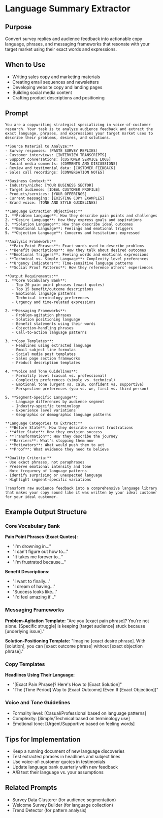 # Language Summary Extractor

## Purpose
Convert survey replies and audience feedback into actionable copy language, phrases, and messaging frameworks that resonate with your target market using their exact words and expressions.

## When to Use
- Writing sales copy and marketing materials
- Creating email sequences and newsletters
- Developing website copy and landing pages
- Building social media content
- Crafting product descriptions and positioning

## Prompt

```
You are a copywriting strategist specializing in voice-of-customer research. Your task is to analyze audience feedback and extract the exact language, phrases, and expressions your target market uses to describe their problems, desires, and solutions.

**Source Material to Analyze:**
- Survey responses: [PASTE SURVEY REPLIES]
- Customer interviews: [INTERVIEW TRANSCRIPTS]
- Support conversations: [CUSTOMER SERVICE LOGS]
- Social media comments: [COMMENTS AND DISCUSSIONS]
- Review and testimonial data: [CUSTOMER FEEDBACK]
- Sales call recordings: [CONVERSATION NOTES]

**Business Context:**
- Industry/niche: [YOUR BUSINESS SECTOR]
- Target audience: [IDEAL CUSTOMER PROFILE]
- Products/services: [YOUR OFFERINGS]
- Current messaging: [EXISTING COPY EXAMPLES]
- Brand voice: [TONE AND STYLE GUIDELINES]

**Language Extraction Objectives:**
1. **Problem Language**: How they describe pain points and challenges
2. **Desire Language**: How they express goals and aspirations
3. **Solution Language**: How they describe ideal outcomes
4. **Emotional Language**: Feelings and emotional triggers
5. **Objection Language**: Concerns and hesitations expressed

**Analysis Framework:**
- **Pain Point Phrases**: Exact words used to describe problems
- **Benefit Descriptions**: How they talk about desired outcomes
- **Emotional Triggers**: Feeling words and emotional expressions
- **Technical vs. Simple Language**: Complexity level preferences
- **Urgency Indicators**: Time-sensitive language patterns
- **Social Proof Patterns**: How they reference others' experiences

**Output Requirements:**
1. **Core Vocabulary Bank**:
   - Top 20 pain point phrases (exact quotes)
   - Top 15 benefit/outcome descriptions
   - Emotional language patterns
   - Technical terminology preferences
   - Urgency and time-related expressions

2. **Messaging Frameworks**:
   - Problem-agitation phrases
   - Solution positioning language
   - Benefit statements using their words
   - Objection-handling phrases
   - Call-to-action language patterns

3. **Copy Templates**:
   - Headlines using extracted language
   - Email subject line formulas
   - Social media post templates
   - Sales page section frameworks
   - Product description templates

4. **Voice and Tone Guidelines**:
   - Formality level (casual vs. professional)
   - Complexity preferences (simple vs. technical)
   - Emotional tone (urgent vs. calm, confident vs. supportive)
   - Perspective preferences (you vs. we, first vs. third person)

5. **Segment-Specific Language**:
   - Language differences by audience segment
   - Industry-specific terminology
   - Experience level variations
   - Geographic or demographic language patterns

**Language Categories to Extract:**
- **Before State**: How they describe current frustrations
- **After State**: How they envision success
- **Transformation**: How they describe the journey
- **Barriers**: What's stopping them now
- **Motivators**: What would push them to act
- **Proof**: What evidence they need to believe

**Quality Criteria:**
- Use exact phrases, not paraphrases
- Preserve emotional intensity and tone
- Note frequency of language patterns
- Identify surprising or unexpected language
- Highlight segment-specific variations

Transform raw audience feedback into a comprehensive language library that makes your copy sound like it was written by your ideal customer for your ideal customer.
```

## Example Output Structure

### Core Vocabulary Bank
**Pain Point Phrases (Exact Quotes):**
- "I'm drowning in..."
- "I can't figure out how to..."
- "It takes me forever to..."
- "I'm frustrated because..."

**Benefit Descriptions:**
- "I want to finally..."
- "I dream of having..."
- "Success looks like..."
- "I'd feel amazing if..."

### Messaging Frameworks
**Problem-Agitation Template:**
"Are you [exact pain phrase]? You're not alone. [Specific struggle] is keeping [target audience] stuck because [underlying issue]."

**Solution-Positioning Template:**
"Imagine [exact desire phrase]. With [solution], you can [exact outcome phrase] without [exact objection phrase]."

### Copy Templates
**Headlines Using Their Language:**
- "[Exact Pain Phrase]? Here's How to [Exact Solution]"
- "The [Time Period] Way to [Exact Outcome] (Even If [Exact Objection])"

### Voice and Tone Guidelines
- Formality level: [Casual/Professional based on language patterns]
- Complexity: [Simple/Technical based on terminology use]
- Emotional tone: [Urgent/Supportive based on feeling words]

## Tips for Implementation
- Keep a running document of new language discoveries
- Test extracted phrases in headlines and subject lines
- Use voice-of-customer quotes in testimonials
- Update language bank quarterly with new feedback
- A/B test their language vs. your assumptions

## Related Prompts
- Survey Data Clusterer (for audience segmentation)
- Welcome Survey Builder (for language collection)
- Trend Detector (for pattern analysis)